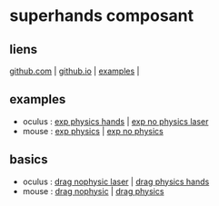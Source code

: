 # superhands composant

## liens
[github.com](https://github.com/wmurphyrd/aframe-super-hands-component) | 
[github.io](https://wmurphyrd.github.io/aframe-super-hands-component/) |
[examples](https://wmurphyrd.github.io/aframe-super-hands-component/examples/) |

## examples
* oculus : 
[exp physics hands](https://eminet666.github.io/eminet_VR/x_test/superhands/examples/0_exp_physics_handscontrol.html) |
[exp no physics laser](https://eminet666.github.io/eminet_VR/x_test/superhands/examples/1_exp_nophysics_lasercontrol.html)
* mouse : 
[exp physics](https://eminet666.github.io/eminet_VR/x_test/superhands/examples/0_exp_physics_handscontrol.html) |
[exp no physics](https://eminet666.github.io/eminet_VR/x_test/superhands/examples/1_exp_nophysics_lasercontrol.html)

## basics
* oculus : 
[drag nophysic laser](https://eminet666.github.io/eminet_VR/x_test/superhands/1_drag_nophysic_lasercontrol.html) |
[drag physics hands](https://eminet666.github.io/eminet_VR/x_test/superhands/0_drag_physics_handscontrol.html) 
* mouse : 
[drag nophysic](https://eminet666.github.io/eminet_VR/x_test/superhands/1_drag_nophysic_mousecontrol.html) |
[drag physics](https://eminet666.github.io/eminet_VR/x_test/superhands/0_drag_physics_mousecontrol.html)

